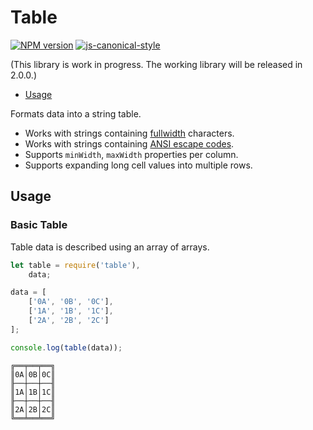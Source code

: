 # Table

[![NPM version](http://img.shields.io/npm/v/table.svg?style=flat)](https://www.npmjs.com/package/table)
[![js-canonical-style](https://img.shields.io/badge/code%20style-canonical-brightgreen.svg?style=flat)](https://github.com/gajus/canonical)

(This library is work in progress. The working library will be released in 2.0.0.)

* [Usage]()

Formats data into a string table.

* Works with strings containing [fullwidth](https://en.wikipedia.org/wiki/Halfwidth_and_fullwidth_forms) characters.
* Works with strings containing [ANSI escape codes](https://en.wikipedia.org/wiki/ANSI_escape_code).
* Supports `minWidth`, `maxWidth` properties per column.
* Supports expanding long cell values into multiple rows.

## Usage

### Basic Table

Table data is described using an array of arrays.

```js
let table = require('table'),
    data;

data = [
    ['0A', '0B', '0C'],
    ['1A', '1B', '1C'],
    ['2A', '2B', '2C']
];

console.log(table(data));
```

```
╔══╤══╤══╗
║0A│0B│0C║
╟──┼──┼──╢
║1A│1B│1C║
╟──┼──┼──╢
║2A│2B│2C║
╚══╧══╧══╝
```
